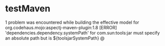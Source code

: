 # testMaven

1 problem was encountered while building the effective model for org.codehaus.mojo:aspectj-maven-plugin:1.8 [ERROR] 'dependencies.dependency.systemPath' for com.sun:tools:jar must specify an absolute path but is ${toolsjarSystemPath} 
 @
